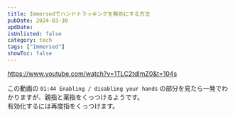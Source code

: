 ```yaml
---
title: Immersedでハンドトラッキングを無効にする方法
pubDate: 2024-03-30
updDate:
isUnlisted: false
category: tech
tags: ["Immersed"]
showToc: false
---
```


https://www.youtube.com/watch?v=1TLC2tdImZ0&t=104s

この動画の `01:44 Enabling / disabling your hands` の部分を見たら一発でわかりますが、親指と薬指をくっつけるようです。  
有効化するには再度指をくっつけます。  

